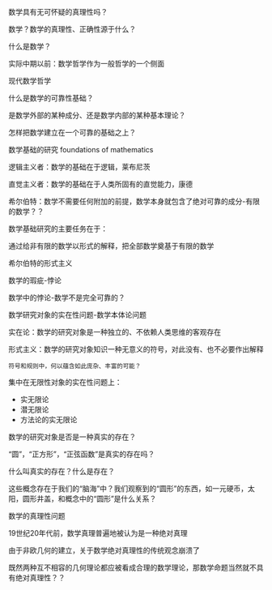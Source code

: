 数学具有无可怀疑的真理性吗？

数学？数学的真理性、正确性源于什么？

什么是数学？

实际中期以前：数学哲学作为一般哲学的一个侧面

现代数学哲学

什么是数学的可靠性基础？

是数学外部的某种成分、还是数学内部的某种基本理论？

怎样把数学建立在一个可靠的基础之上？

数学基础的研究 foundations of mathematics

逻辑主义者：数学的基础在于逻辑，莱布尼茨

直觉主义者：数学的基础在于人类所固有的直觉能力，康德

希尔伯特：数学不需要任何附加的前提，数学本身就包含了绝对可靠的成分-有限的数学？？

数学基础研究的主要任务在于：

通过给非有限的数学以形式的解释，把全部数学奠基于有限的数学

希尔伯特的形式主义

数学的瑕疵-悖论

数学中的悖论-数学不是完全可靠的？

数学研究对象的实在性问题-数学本体论问题

实在论：数学的研究对象是一种独立的、不依赖人类思维的客观存在

形式主义：数学的研究对象知识一种无意义的符号，对此没有、也不必要作出解释

```
符号和规则中，何以蕴含如此庞杂、丰富的可能？
```

集中在无限性对象的实在性问题上：

- 实无限论
- 潜无限论
- 方法论的实无限论

数学的研究对象是否是一种真实的存在？

“圆”，“正方形”，“正弦函数”是真实的存在吗？

什么叫真实的存在？什么是存在？

这些概念存在于我们的“脑海”中？我们观察到的“圆形”的东西，如一元硬币，太阳，圆形井盖，和概念中的“圆形”是什么关系？

数学的真理性问题

19世纪20年代前，数学真理普遍地被认为是一种绝对真理

由于非欧几何的建立，关于数学绝对真理性的传统观念崩溃了

既然两种互不相容的几何理论都应被看成合理的数学理论，那数学命题当然就不具有绝对真理性？？
